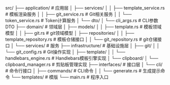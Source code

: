 src/
├── application/                      # 应用层
│   ├── services/
│   │   ├── template_service.rs       # 模板渲染服务
│   │   ├── git_service.rs            # Git相关服务
│   │   └── token_service.rs          # Token计算服务
│   └── dto/
│       └── cli_args.rs               # CLI参数DTO
├── domain/                           # 领域层
│   ├── models/
│   │   ├── template.rs               # 模板领域模型
│   │   ├── git.rs                    # git领域模型
│   ├── repositories/
│   │   ├── template_repository.rs    # 模板仓储接口
│   │   └── git_repository.rs         # git仓储接口
│   └── services/                     # 服务
├── infrastructure/                   # 基础设施层
│   ├── git/
│   │   └── git_config.rs             # Git操作实现
│   ├── template/
│   │   └── handlebars_engine.rs      # Handlebars模板引擎实现
│   └── clipboard/
│       └── clipboard_manager.rs      # 剪贴板管理实现
├── interfaces/                       # 接口层
│   └── cli/                          # 命令行接口
│       ├── commands/                 # CLI命令
│       │   └── generate.rs           # 生成提示命令
└── templates/                        # 模版
└── main.rs                           # 程序入口

